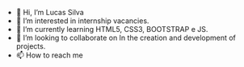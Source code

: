 - 👋 Hi, I’m Lucas Silva
- 👀 I’m interested in internship vacancies.
- 🌱 I’m currently learning HTML5, CSS3, BOOTSTRAP e JS.
- 💞️ I’m looking to collaborate on In the creation and development of projects.
- 📫 How to reach me 

<!---
Lucassilvap18/Lucassilvap18 is a ✨ special ✨ repository because its `README.md` (this file) appears on your GitHub profile.
You can click the Preview link to take a look at your changes.
--->
